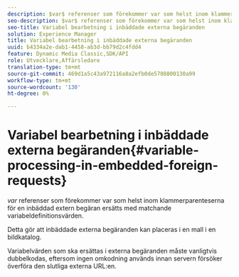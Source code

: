 ```yaml
---
description: $var$ referenser som förekommer var som helst inom klammerparenteserna för en inbäddad extern begäran ersätts med matchande variabeldefinitionsvärden.
seo-description: $var$ referenser som förekommer var som helst inom klammerparenteserna för en inbäddad extern begäran ersätts med matchande variabeldefinitionsvärden.
seo-title: Variabel bearbetning i inbäddade externa begäranden
solution: Experience Manager
title: Variabel bearbetning i inbäddade externa begäranden
uuid: b4334a2e-dab1-4458-ab3d-bb79d2c4fdd4
feature: Dynamic Media Classic,SDK/API
role: Utvecklare,Affärsledare
translation-type: tm+mt
source-git-commit: 469d1a5c43a972116a8a2efb0de5708800130a99
workflow-type: tm+mt
source-wordcount: '130'
ht-degree: 0%

---
```



# Variabel bearbetning i inbäddade externa begäranden{#variable-processing-in-embedded-foreign-requests}

$var$ referenser som förekommer var som helst inom klammerparenteserna för en inbäddad extern begäran ersätts med matchande variabeldefinitionsvärden.

Detta gör att inbäddade externa begäranden kan placeras i en mall i en bildkatalog.

Variabelvärden som ska ersättas i externa begäranden måste vanligtvis dubbelkodas, eftersom ingen omkodning används innan servern försöker överföra den slutliga externa URL:en.
